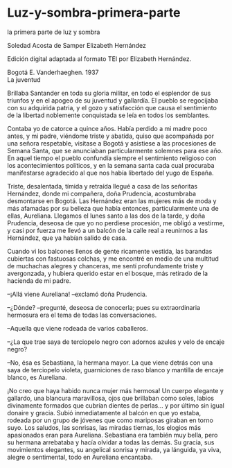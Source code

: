 # Luz-y-sombra-primera-parte
la primera parte de luz y sombra
<?xml version="1.0" encoding="UTF-8"?>
<?xml-model href="https://vault.tei-c.org/P5/current/xml/tei/custom/schema/relaxng/tei_simplePrint.rng" type="application/xml" schematypens="http://relaxng.org/ns/structure/1.0"?>
<TEI xmlns="http://www.tei-c.org/ns/1.0">
  <teiHeader>
    <fileDesc>
      <titleStmt>
        <title>Luz y sombra (fragmento 81–83)</title>
        <author>Soledad Acosta de Samper</author>
        <editor>Elizabeth Hernández</editor>
      </titleStmt>
      <publicationStmt>
        <p>Edición digital adaptada al formato TEI por Elizabeth Hernández.</p>
      </publicationStmt>
      <sourceDesc>
        <bibl>
          <pubPlace>Bogotá</pubPlace>
          <publisher>E. Vanderhaeghen.</publisher>
          <date>1937</date>
        </bibl>
      </sourceDesc>
    </fileDesc>
  </teiHeader>
  <text>
    <body>
      <div>
        <head>La juventud</head>
        <p>Brillaba Santander en toda su gloria militar, en todo el esplendor de sus triunfos y en el apogeo de su juventud y gallardía. El pueblo se regocijaba con su adquirida patria, y el gozo y satisfacción que causa el sentimiento de la libertad noblemente conquistada se leía en todos los semblantes.</p>
        <p>Contaba yo de catorce a quince años. Había perdido a mi madre poco antes, y mi padre, viéndome triste y abatida, quiso que acompañada por una señora respetable, visitase a Bogotá y asistiese a las procesiones de Semana Santa, que se anunciaban particularmente solemnes para ese año. En aquel tiempo el pueblo confundía siempre el sentimiento religioso con los acontecimientos políticos, y en la semana santa cada cual procuraba manifestarse agradecido al que nos había libertado del yugo de España.</p>
        <p>Triste, desalentada, tímida y retraída llegué a casa de las señoritas Hernández, donde mi compañera, doña Prudencia, acostumbraba desmontarse en Bogotá. Las Hernández eran las mujeres más de moda y más afamadas por su belleza que había entonces, particularmente una de ellas, Aureliana. Llegamos el lunes santo a las dos de la tarde, y doña Prudencia, deseosa de que yo no perdiese procesión, me obligó a vestirme, y casi por fuerza me llevó a un balcón de la calle real a reunirnos a las Hernández, que ya habían salido de casa.</p>
        <p>Cuando vi los balcones llenos de gente ricamente vestida, las barandas cubiertas con fastuosas colchas, y me encontré en medio de una multitud de muchachas alegres y chanceras, me sentí profundamente triste y avergonzada, y hubiera querido estar en el bosque, más retirado de la hacienda de mi padre.</p>
        <p>–¡Allá viene Aureliana! –exclamó doña Prudencia.</p>
        <p>–¿Dónde? –pregunté, deseosa de conocerla; pues su extraordinaria hermosura era el tema de todas las conversaciones.</p>
        <p>–Aquella que viene rodeada de varios caballeros.</p>
        <p>–¿La que trae saya de terciopelo negro con adornos azules y velo de encaje negro?</p>
        <p>–No, ésa es Sebastiana, la hermana mayor. La que viene detrás con una saya de terciopelo violeta, guarniciones de raso blanco y mantilla de encaje blanco, es Aureliana.</p>
        <p>¡No creo que haya habido nunca mujer más hermosa! Un cuerpo elegante y gallardo, una blancura maravillosa, ojos que brillaban como soles, labios divinamente formados que cubrían dientes de perlas... y por último sin igual donaire y gracia. Subió inmediatamente al balcón en que yo estaba, rodeada por un grupo de jóvenes que como mariposas giraban en torno suyo. Los saludos, las sonrisas, las miradas tiernas, los elogios más apasionados eran para Aureliana. Sebastiana era también muy bella, pero su hermana arrebataba y hacía olvidar a todas las demás. Su gracia, sus movimientos elegantes, su angelical sonrisa y mirada, ya lánguida, ya viva, alegre o sentimental, todo en Aureliana encantaba.</p>
      </div>
    </body>
  </text>
</TEI>
